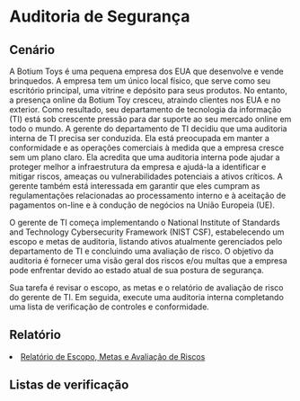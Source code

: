 <h1>Auditoria de Segurança</h1> 
<h2>Cenário</h2>
A Botium Toys é uma pequena empresa dos EUA que desenvolve e vende brinquedos. A empresa tem um único local físico, que serve como seu escritório principal, uma vitrine e depósito para seus produtos. No entanto, a presença online da Botium Toy cresceu, atraindo clientes nos EUA e no exterior. Como resultado, seu departamento de tecnologia da informação (TI) está sob crescente pressão para dar suporte ao seu mercado online em todo o mundo.
A gerente do departamento de TI decidiu que uma auditoria interna de TI precisa ser conduzida. Ela está preocupada em manter a conformidade e as operações comerciais à medida que a empresa cresce sem um plano claro. Ela acredita que uma auditoria interna pode ajudar a proteger melhor a infraestrutura da empresa e ajudá-la a identificar e mitigar riscos, ameaças ou vulnerabilidades potenciais a ativos críticos. A gerente também está interessada em garantir que eles cumpram as regulamentações relacionadas ao processamento interno e à aceitação de pagamentos on-line e à condução de negócios na União Europeia (UE).


O gerente de TI começa implementando o National Institute of Standards and Technology Cybersecurity Framework (NIST CSF), estabelecendo um escopo e metas de auditoria, listando ativos atualmente gerenciados pelo departamento de TI e concluindo uma avaliação de risco. O objetivo da auditoria é fornecer uma visão geral dos riscos e/ou multas que a empresa pode enfrentar devido ao estado atual de sua postura de segurança.

Sua tarefa é revisar o escopo, as metas e o relatório de avaliação de risco do gerente de TI. Em seguida, execute uma auditoria interna completando uma lista de verificação de controles e conformidade.
<h2>Relatório</h2>
<li> 
  <a href="https://github.com/Fp-eng/Auditoria-de-Seguran-a/blob/main/Relat%C3%B3rio%20de%20Escopo%2C%20Metas%20e%20Avalia%C3%A7%C3%A3o%20de%20Riscos%20da%20Botium%20Toys.md">

  
<font style="vertical-align: inherit;">
<font style="vertical-align: inherit;">Relatório de Escopo, Metas e Avaliação de Riscos</font>
</font>
</a>
</li>
<h2> Listas de verificação </h2>











